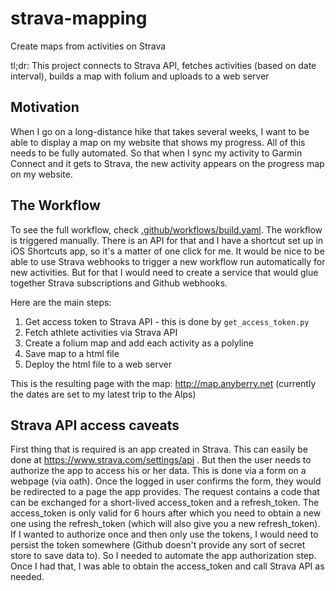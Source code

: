 # strava-mapping
Create maps from activities on Strava

tl;dr: This project connects to Strava API, fetches activities (based on date interval), builds a map with folium and uploads to a web server

## Motivation

When I go on a long-distance hike that takes several weeks, I want to be able to display a map on my website that shows my progress. All of this needs to
be fully automated. So that when I sync my activity to Garmin Connect
and it gets to Strava, the new activity appears on the progress map
on my website.

## The Workflow

To see the full workflow, check [.github/workflows/build.yaml](.github/workflows/build.yaml). The workflow is triggered manually. There is an API for that and I have a shortcut set up in iOS Shortcuts app, so it's a matter of one click for me. It would be nice to be able to use Strava webhooks to trigger a new workflow run automatically for new activities. But for that I would need to create a service that would glue together Strava subscriptions and Github webhooks.

Here are the main steps:

1. Get access token to Strava API - this is done by `get_access_token.py`
2. Fetch athlete activities via Strava API
3. Create a folium map and add each activity as a polyline
4. Save map to a html file
5. Deploy the html file to a web server

This is the resulting page with the map: http://map.anyberry.net (currently the dates are set to my latest trip to the Alps)

## Strava API access caveats

First thing that is required is an app created in Strava. This can easily be done at https://www.strava.com/settings/api .
But then the user needs to authorize the app to access his or her data. This is done via a form on a webpage (via oath).
Once the logged in user confirms the form, they would be redirected to a page the app provides. The request contains
a code that can be exchanged for a short-lived access_token and a refresh_token. The access_token is only valid for
6 hours after which you need to obtain a new one using the refresh_token (which will also give you a new refresh_token).
If I wanted to authorize once and then only use the tokens, I would need to persist the token somewhere (Github
doesn't provide any sort of secret store to save data to). So I needed to automate the app authorization step.
Once I had that, I was able to obtain the access_token and call Strava API as needed.
